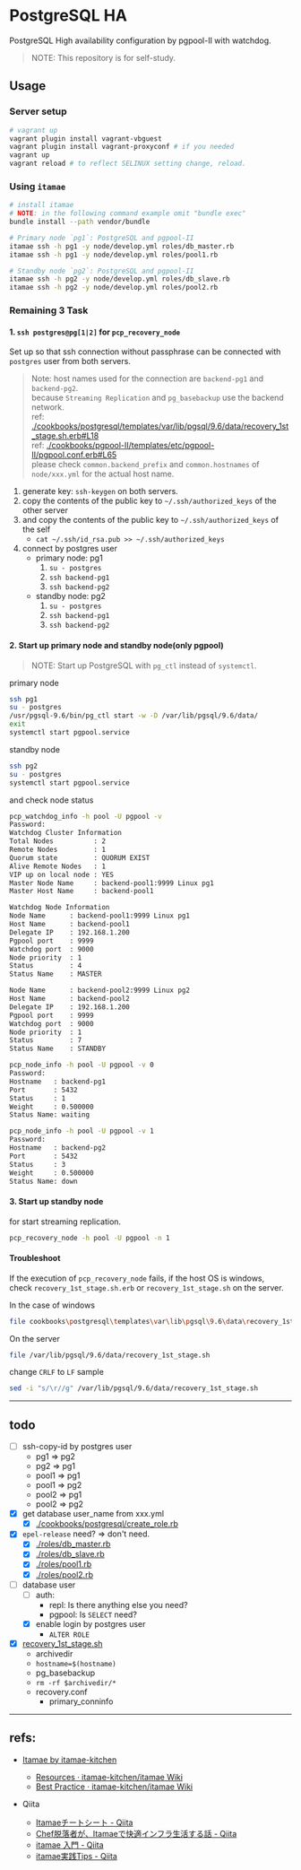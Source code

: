 # PostgreSQL HA

PostgreSQL High availability configuration by pgpool-II with watchdog.

> NOTE: This repository is for self-study.



## Usage

### Server setup

```sh
# vagrant up
vagrant plugin install vagrant-vbguest
vagrant plugin install vagrant-proxyconf # if you needed
vagrant up
vagrant reload # to reflect SELINUX setting change, reload.
```

### Using `itamae`

```sh
# install itamae
# NOTE: in the following command example omit "bundle exec"
bundle install --path vendor/bundle

# Primary node `pg1`: PostgreSQL and pgpool-II
itamae ssh -h pg1 -y node/develop.yml roles/db_master.rb
itamae ssh -h pg1 -y node/develop.yml roles/pool1.rb

# Standby node `pg2`: PostgreSQL and pgpool-II
itamae ssh -h pg2 -y node/develop.yml roles/db_slave.rb
itamae ssh -h pg2 -y node/develop.yml roles/pool2.rb
```

### Remaining 3 Task

#### 1. `ssh postgres@pg[1|2]` for `pcp_recovery_node`

Set up so that ssh connection without passphrase can be connected with `postgres` user from both servers.

> Note: host names used for the connection are `backend-pg1` and `backend-pg2`.  
> because `Streaming Replication` and `pg_basebackup` use the backend network.  
> ref: [./cookbooks/postgresql/templates/var/lib/pgsql/9.6/data/recovery_1st_stage.sh.erb#L18](./cookbooks/postgresql/templates/var/lib/pgsql/9.6/data/recovery_1st_stage.sh.erb#L18)  
> ref: [./cookbooks/pgpool-II/templates/etc/pgpool-II/pgpool.conf.erb#L65](./cookbooks/pgpool-II/templates/etc/pgpool-II/pgpool.conf.erb#L65)  
> please check `common.backend_prefix` and `common.hostnames` of `node/xxx.yml` for the actual host name.

1. generate key: `ssh-keygen` on both servers.
1. copy the contents of the public key to `~/.ssh/authorized_keys` of the other server
1. and copy the contents of the public key to `~/.ssh/authorized_keys` of the self
    - `cat ~/.ssh/id_rsa.pub >> ~/.ssh/authorized_keys`
1. connect by postgres user
    - primary node: pg1
        1. `su - postgres`
        1. `ssh backend-pg1`
        1. `ssh backend-pg2`
    - standby node: pg2
        1. `su - postgres`
        1. `ssh backend-pg1`
        1. `ssh backend-pg2`

#### 2. Start up primary node and standby node(only pgpool)

> NOTE: Start up PostgreSQL with `pg_ctl` instead of `systemctl`.

primary node

```sh
ssh pg1
su - postgres
/usr/pgsql-9.6/bin/pg_ctl start -w -D /var/lib/pgsql/9.6/data/
exit
systemctl start pgpool.service
```

standby node

```sh
ssh pg2
su - postgres
systemctl start pgpool.service
```

and check node status

```sh
pcp_watchdog_info -h pool -U pgpool -v
Password:
Watchdog Cluster Information
Total Nodes          : 2
Remote Nodes         : 1
Quorum state         : QUORUM EXIST
Alive Remote Nodes   : 1
VIP up on local node : YES
Master Node Name     : backend-pool1:9999 Linux pg1
Master Host Name     : backend-pool1

Watchdog Node Information
Node Name      : backend-pool1:9999 Linux pg1
Host Name      : backend-pool1
Delegate IP    : 192.168.1.200
Pgpool port    : 9999
Watchdog port  : 9000
Node priority  : 1
Status         : 4
Status Name    : MASTER

Node Name      : backend-pool2:9999 Linux pg2
Host Name      : backend-pool2
Delegate IP    : 192.168.1.200
Pgpool port    : 9999
Watchdog port  : 9000
Node priority  : 1
Status         : 7
Status Name    : STANDBY
```

```sh
pcp_node_info -h pool -U pgpool -v 0
Password:
Hostname   : backend-pg1
Port       : 5432
Status     : 1
Weight     : 0.500000
Status Name: waiting
```

```sh
pcp_node_info -h pool -U pgpool -v 1
Password:
Hostname   : backend-pg2
Port       : 5432
Status     : 3
Weight     : 0.500000
Status Name: down
```

#### 3. Start up standby node

for start streaming replication.

```sh
pcp_recovery_node -h pool -U pgpool -n 1
```

#### Troubleshoot

If the execution of `pcp_recovery_node` fails, if the host OS is windows,  
check `recovery_1st_stage.sh.erb` or `recovery_1st_stage.sh` on the server.

In the case of windows

```sh
file cookbooks\postgresql\templates\var\lib\pgsql\9.6\data\recovery_1st_stage.sh.erb
```

On the server

```sh
file /var/lib/pgsql/9.6/data/recovery_1st_stage.sh
```

change `CRLF` to `LF` sample

```sh
sed -i "s/\r//g" /var/lib/pgsql/9.6/data/recovery_1st_stage.sh
```



---

## todo

- [ ] ssh-copy-id by postgres user
  - pg1 => pg2
  - pg2 => pg1
  - pool1 => pg1
  - pool1 => pg2
  - pool2 => pg1
  - pool2 => pg2
- [x] get database user_name from xxx.yml
  - [x] [./cookbooks/postgresql/create_role.rb](./cookbooks/postgresql/create_role.rb)
- [x] `epel-release` need? => don't need.
  - [x] [./roles/db_master.rb](./roles/db_master.rb)
  - [x] [./roles/db_slave.rb](./roles/db_slave.rb)
  - [x] [./roles/pool1.rb](./roles/pool1.rb)
  - [x] [./roles/pool2.rb](./roles/pool2.rb)
- [ ] database user
  - [ ] auth:
    - repl: Is there anything else you need?
    - pgpool: Is `SELECT` need?
  - [x] enable login by postgres user
    - `ALTER ROLE`
- [x] [recovery_1st_stage.sh](./cookbooks/postgresql/files/var/lib/pgsql/9.6/data/recovery_1st_stage.sh)
  - archivedir
  - `hostname=$(hostname)`
  - pg_basebackup
  - `rm -rf $archivedir/*`
  - recovery.conf
    - primary_conninfo



---

## refs:

- [Itamae by itamae-kitchen][itamae]
  - [Resources · itamae-kitchen/itamae Wiki][Resources]
  - [Best Practice · itamae-kitchen/itamae Wiki][Best-Practice]

- Qiita
  - [Itamaeチートシート - Qiita][qiita1]
  - [Chef脱落者が、Itamaeで快適インフラ生活する話 - Qiita][qiita2]
  - [itamae 入門 - Qiita][qiita3]
  - [itamae実践Tips - Qiita][qiita4]



[itamae]:        http://itamae.kitchen/
[Resources]:     https://github.com/itamae-kitchen/itamae/wiki/Resources
[Best-Practice]: https://github.com/itamae-kitchen/itamae/wiki/Best-Practice
[qiita1]:        https://qiita.com/fukuiretu/items/170aa956731f2ffb5715
[qiita2]:        https://qiita.com/zaru/items/8ae6182e544aac6f6d79
[qiita3]:        https://qiita.com/rasenn/items/8e234489b0d92ed74cfe
[qiita4]:        https://qiita.com/sue445/items/b67b0e7209a7fae1a52a

